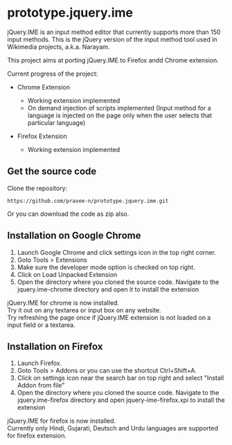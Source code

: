 prototype.jquery.ime
====================

jQuery.IME is an input method editor that currently supports more than 150 input methods. This is the jQuery version of the input method tool
used in Wikimedia projects, a.k.a. Narayam.

This project aims at porting jQuery.IME to Firefox andd Chrome extension.

Current progress of the project:

* Chrome Extension
	* Working extension implemented
	* On demand injection of scripts implemented (Input method for a language is injected on the page only when the user selects that particular language)

* Firefox Extension
	* Working extension implemented

Get the source code
-------------------
Clone the repository:

	https://github.com/pravee-n/prototype.jquery.ime.git
Or you can download the code as zip also.

Installation on Google Chrome
-----------------------------

1. Launch Google Chrome and click settings icon in the top right corner.
2. Goto Tools > Extensions
3. Make sure the developer mode option is checked on top right.
4. Click on Load Unpacked Extension
5. Open the directory where you cloned the source code. Navigate to the jquery.ime-chrome directory and open it to install the extension


jQuery.IME for chrome is now installed.<br>
Try it out on any textarea or input box on any website. <br>
Try refreshing the page once if jQuery.IME extension is not loaded on a input field or a textarea.

Installation on Firefox
-----------------------
1. Launch Firefox.
2. Goto Tools > Addons or you can use the shortcut Ctrl+Shift+A.
3. Click on settings icon near the search bar on top right and select "Install Addon from file"
4. Open the directory where you cloned the source code. Navigate to the jquery.ime-firefox directory and open jquery-ime-firefox.xpi to install the extension

jQuery.IME for firefox is now installed.<br>
Currently only Hindi, Gujarati, Deutsch and Urdu languages are supported for firefox extension.
